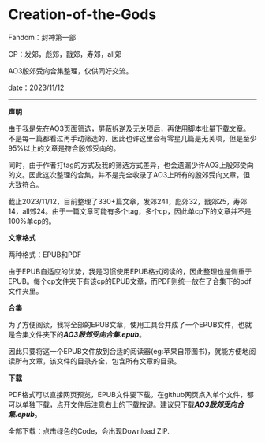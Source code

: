 # Creation-of-the-Gods

Fandom：封神第一部

CP：发郊，彪郊，戬郊，寿郊，all郊

AO3殷郊受向合集整理，仅供同好交流。

date：2023/11/12

***

**声明**

由于我是先在AO3页面筛选，屏蔽拆逆及无关项后，再使用脚本批量下载文章。不是每一篇都看过再手动筛选的，因此也许这里会有零星几篇是无关项，但是至少95%以上的文章是符合殷郊受向的。

同时，由于作者打tag的方式及我的筛选方式差异，也会遗漏少许AO3上殷郊受向的文。因此这次整理的合集，并不是完全收录了AO3上所有的殷郊受向文章，但大致符合。

截止2023/11/12，目前整理了330+篇文章，发郊241，彪郊32，戬郊25，寿郊14，all郊24。由于一篇文章可能有多个tag，多个cp，因此单cp下的文章并不是100%单cp的。

**文章格式**

两种格式：EPUB和PDF

由于EPUB自适应的优势，我是习惯使用EPUB格式阅读的，因此整理也是侧重于EPUB。每个cp文件夹下有该cp的EPUB文章，而PDF则统一放在了合集下的pdf文件夹里。

**合集**

为了方便阅读，我将全部的EPUB文章，使用工具合并成了一个EPUB文件，也就是合集文件夹下的***AO3殷郊受向合集.epub***。

因此只要将这一个EPUB文件放到合适的阅读器(eg:苹果自带图书)，就能方便地阅读所有文章，该文件的目录齐全，包含所有文章的目录。

**下载**

PDF格式可以直接网页预览，EPUB文件要下载。在github网页点入单个文件，都可以单独下载，点开文件后注意右上的下载按键。建议只下载***AO3殷郊受向合集.epub***。

全部下载：点击绿色的Code，会出现Download ZIP.